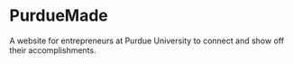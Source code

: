 PurdueMade
==========

A website for  entrepreneurs at Purdue University to connect and show off their accomplishments.
